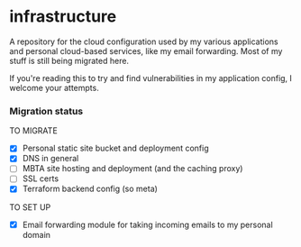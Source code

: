# infrastructure

A repository for the cloud configuration used by my various applications and personal cloud-based services, like my email forwarding. Most of my stuff is still being migrated here.

If you're reading this to try and find vulnerabilities in my application config, I welcome your attempts.

### Migration status

TO MIGRATE

- [X] Personal static site bucket and deployment config
- [X] DNS in general
- [ ] MBTA site hosting and deployment (and the caching proxy)
- [ ] SSL certs
- [X] Terraform backend config (so meta)

TO SET UP

- [X] Email forwarding module for taking incoming emails to my personal domain
